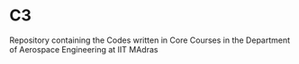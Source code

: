 # C3
Repository containing the Codes written in Core Courses in the Department of Aerospace Engineering at IIT MAdras
